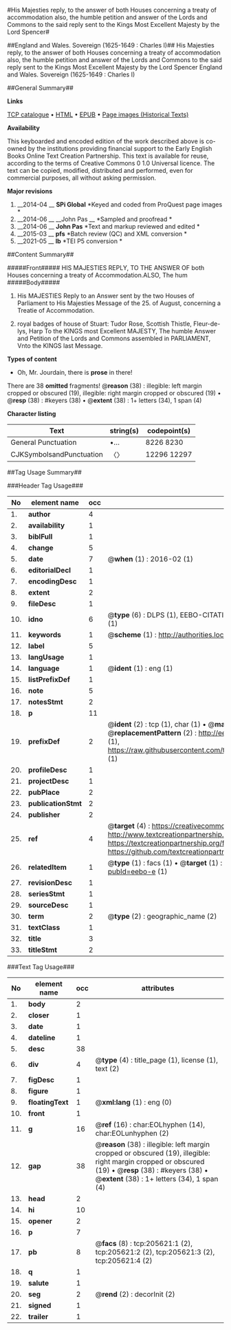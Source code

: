 #His Majesties reply, to the answer of both Houses concerning a treaty of accommodation also, the humble petition and answer of the Lords and Commons to the said reply sent to the Kings Most Excellent Majesty by the Lord Spencer#

##England and Wales. Sovereign (1625-1649 : Charles I)##
His Majesties reply, to the answer of both Houses concerning a treaty of accommodation also, the humble petition and answer of the Lords and Commons to the said reply sent to the Kings Most Excellent Majesty by the Lord Spencer
England and Wales. Sovereign (1625-1649 : Charles I)

##General Summary##

**Links**

[TCP catalogue](http://www.ota.ox.ac.uk/tcp/)  • 
[HTML](http://tei.it.ox.ac.uk/tcp/Texts-HTML/free/B19/B19185.html)  • 
[EPUB](http://tei.it.ox.ac.uk/tcp/Texts-EPUB/free/B19/B19185.epub) • 
[Page images (Historical Texts)](https://historicaltexts.jisc.ac.uk/eebo-19729296e)

**Availability**

This keyboarded and encoded edition of the work described above is co-owned by the
    institutions providing financial support to the Early English Books Online Text Creation
    Partnership. This text is available for reuse, according to the terms of  Creative Commons 0 1.0 Universal
    licence. The text can be copied, modified, distributed and performed, even for commercial
    purposes, all without asking permission.

**Major revisions**

1. __2014-04 __ __SPi Global__ *Keyed and coded from ProQuest page images *
1. __2014-06 __ __John Pas __ *Sampled and proofread *
1. __2014-06 __ __John Pas__ *Text and markup reviewed and edited *
1. __2015-03 __ __pfs__ *Batch review (QC) and XML conversion *
1. __2021-05 __ __lb__ *TEI P5 conversion *

##Content Summary##

#####Front#####
HIS MAJESTIES REPLY, TO THE ANSWER OF both Houses concerning a treaty of Accommodation.ALSO, The hum
#####Body#####

1. His MAJESTIES Reply to an Answer sent by the two Houses of Parliament to His Majesties Message of the 25. of August, concerning a Treatie of Accommodation.

1. royal badges of house of Stuart: Tudor Rose, Scottish Thistle, Fleur-de-lys, Harp To the KINGS most Excellent MAJESTY, The humble Answer and Petition of the Lords and Commons assembled in PARLIAMENT, Vnto the KINGS last Message.

**Types of content**

  * Oh, Mr. Jourdain, there is **prose** in there!

There are 38 **omitted** fragments! 
 @__reason__ (38) : illegible: left margin cropped or obscured (19), illegible: right margin cropped or obscured (19)  •  @__resp__ (38) : #keyers (38)  •  @__extent__ (38) : 1+ letters (34), 1 span (4)

**Character listing**


|Text|string(s)|codepoint(s)|
|---|---|---|
|General Punctuation|•…|8226 8230|
|CJKSymbolsandPunctuation|〈〉|12296 12297|

##Tag Usage Summary##

###Header Tag Usage###

|No|element name|occ|attributes|
|---|---|---|---|
|1.|__author__|4||
|2.|__availability__|1||
|3.|__biblFull__|1||
|4.|__change__|5||
|5.|__date__|7| @__when__ (1) : 2016-02 (1)|
|6.|__editorialDecl__|1||
|7.|__encodingDesc__|1||
|8.|__extent__|2||
|9.|__fileDesc__|1||
|10.|__idno__|6| @__type__ (6) : DLPS (1), EEBO-CITATION (1), VID (1), EEBO-PROQUEST (1), STC (1), OCLC (1)|
|11.|__keywords__|1| @__scheme__ (1) : http://authorities.loc.gov/ (1)|
|12.|__label__|5||
|13.|__langUsage__|1||
|14.|__language__|1| @__ident__ (1) : eng (1)|
|15.|__listPrefixDef__|1||
|16.|__note__|5||
|17.|__notesStmt__|2||
|18.|__p__|11||
|19.|__prefixDef__|2| @__ident__ (2) : tcp (1), char (1)  •  @__matchPattern__ (2) : ([0-9\-]+):([0-9IVX]+) (1), (.+) (1)  •  @__replacementPattern__ (2) : http://eebo.chadwyck.com/downloadtiff?vid=$1&page=$2 (1), https://raw.githubusercontent.com/textcreationpartnership/Texts/master/tcpchars.xml#$1 (1)|
|20.|__profileDesc__|1||
|21.|__projectDesc__|1||
|22.|__pubPlace__|2||
|23.|__publicationStmt__|2||
|24.|__publisher__|2||
|25.|__ref__|4| @__target__ (4) : https://creativecommons.org/publicdomain/zero/1.0/ (1), http://www.textcreationpartnership.org/docs/. (1), https://textcreationpartnership.org/faq/#faq05 (1), https://github.com/textcreationpartnership (1)|
|26.|__relatedItem__|1| @__type__ (1) : facs (1)  •  @__target__ (1) : https://data.historicaltexts.jisc.ac.uk/view?pubId=eebo-e (1)|
|27.|__revisionDesc__|1||
|28.|__seriesStmt__|1||
|29.|__sourceDesc__|1||
|30.|__term__|2| @__type__ (2) : geographic_name (2)|
|31.|__textClass__|1||
|32.|__title__|3||
|33.|__titleStmt__|2||


###Text Tag Usage###

|No|element name|occ|attributes|
|---|---|---|---|
|1.|__body__|2||
|2.|__closer__|1||
|3.|__date__|1||
|4.|__dateline__|1||
|5.|__desc__|38||
|6.|__div__|4| @__type__ (4) : title_page (1), license (1), text (2)|
|7.|__figDesc__|1||
|8.|__figure__|1||
|9.|__floatingText__|1| @__xml:lang__ (1) : eng (0)|
|10.|__front__|1||
|11.|__g__|16| @__ref__ (16) : char:EOLhyphen (14), char:EOLunhyphen (2)|
|12.|__gap__|38| @__reason__ (38) : illegible: left margin cropped or obscured (19), illegible: right margin cropped or obscured (19)  •  @__resp__ (38) : #keyers (38)  •  @__extent__ (38) : 1+ letters (34), 1 span (4)|
|13.|__head__|2||
|14.|__hi__|10||
|15.|__opener__|2||
|16.|__p__|7||
|17.|__pb__|8| @__facs__ (8) : tcp:205621:1 (2), tcp:205621:2 (2), tcp:205621:3 (2), tcp:205621:4 (2)|
|18.|__q__|1||
|19.|__salute__|1||
|20.|__seg__|2| @__rend__ (2) : decorInit (2)|
|21.|__signed__|1||
|22.|__trailer__|1||
